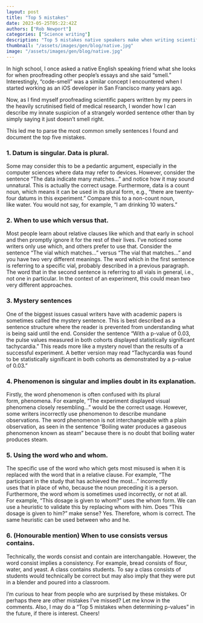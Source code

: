 ```yaml
---
layout: post
title: "Top 5 mistakes"
date: 2023-05-25T05:22:42Z
authors: ["Rob Newport"]
categories: ["Science writing"]
description: "Top 5 mistakes native speakers make when writing scientific journals."
thumbnail: "/assets/images/gen/blog/native.jpg"
image: "/assets/images/gen/blog/native.jpg"
---
```


In high school, I once asked a native English speaking friend what she looks for when proofreading other people’s essays and she said “smell.” Interestingly, “code-smell” was a similar concept I encountered when I started working as an iOS developer in San Francisco many years ago.

Now, as I find myself proofreading scientific papers written by my peers in the heavily scrutinised field of medical research, I wonder how I can describe my innate suspicion of a strangely worded sentence other than by simply saying it just doesn’t smell right.

This led me to parse the most common smelly sentences I found and document the top five mistakes.

### 1. Datum is singular. Data is plural.

Some may consider this to be a pedantic argument, especially in the computer sciences where data may refer to devices. However, consider the sentence “The data indicate many matches…” and notice how it may sound unnatural. This is actually the correct usage. Furthermore, data is a count noun, which means it can be used in its plural form, e.g., “there are twenty-four datums in this experiment.” Compare this to a non-count noun, like water. You would not say, for example, “I am drinking 10 waters.”

### 2. When to use which versus that.

Most people learn about relative clauses like which and that early in school and then promptly ignore it for the rest of their lives. I’ve noticed some writers only use which, and others prefer to use that. Consider the sentence “The vial which matches…” versus “The vial that matches…” and you have two very different meanings. The word which in the first sentence is referring to a specific vial, probably described in a previous paragraph. The word that in the second sentence is referring to all vials in general, i.e., not one in particular. In the context of an experiment, this could mean two very different approaches.

### 3. Mystery sentences

One of the biggest issues casual writers have with academic papers is sometimes called the mystery sentence. This is best described as a sentence structure where the reader is prevented from understanding what is being said until the end. Consider the sentence “With a p-value of 0.03, the pulse values measured in both cohorts displayed statistically significant tachycardia.” This reads more like a mystery novel than the results of a successful experiment. A better version may read “Tachycardia was found to be statistically significant in both cohorts as demonstrated by a p-value of 0.03.”

### 4. Phenomenon is singular and implies doubt in its explanation.

Firstly, the word phenomenon is often confused with its plural form, phenomena. For example, “The experiment displayed visual phenomena closely resembling…” would be the correct usage. However, some writers incorrectly use phenomenon to describe mundane observations. The word phenomenon is not interchangeable with a plain observation, as seen in the sentence “Boiling water produces a gaseous phenomenon known as steam” because there is no doubt that boiling water produces steam.

### 5. Using the word who and whom.

The specific use of the word who which gets most misused is when it is replaced with the word that in a relative clause. For example, “The participant in the study that has achieved the most…” incorrectly uses that in place of who, because the noun preceding it is a person. Furthermore, the word whom is sometimes used incorrectly, or not at all. For example, “This dosage is given to whom?” uses the whom form. We can use a heuristic to validate this by replacing whom with him. Does “This dosage is given to him?” make sense? Yes. Therefore, whom is correct. The same heuristic can be used between who and he.

### 6. (Honourable mention) When to use consists versus contains.

Technically, the words consist and contain are interchangable. However, the word consist implies a consistency. For example, bread consists of flour, water, and yeast. A class contains students. To say a class consists of students would technically be correct but may also imply that they were put in a blender and poured into a classroom.

I’m curious to hear from people who are surprised by these mistakes. Or perhaps there are other mistakes I’ve missed? Let me know in the comments. Also, I may do a “Top 5 mistakes when determining p-values” in the future, if there is interest. Cheers!